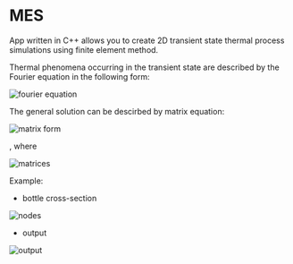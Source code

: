 # MES

App written in C++ allows you to create 2D transient state thermal process simulations using finite element method.

Thermal phenomena occurring in the transient state are described by the Fourier equation in the
following form: 

![fourier equation](https://i.imgur.com/2swy97x.png)

The general solution can be descirbed by matrix equation:

![matrix form](https://i.imgur.com/LbMk0lB.png)

, where

![matrices](https://i.imgur.com/Uqq2Hra.png)

Example:
- bottle cross-section

![nodes](https://i.imgur.com/dPOEOyt.png)

- output

![output](https://i.imgur.com/S3KPRJL.png)

